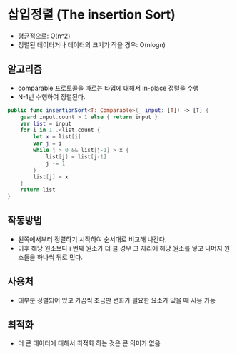 # 삽입정렬 (The insertion Sort)
- 평균적으로: O(n^2)
- 정렬된 데이터거나 데이터의 크기가 작을 경우: O(nlogn)

## 알고리즘
- comparable 프로토콜을 따르는 타입에 대해서 in-place 정렬을 수행
- N-1번 수행하여 정렬된다.


```swift
public func insertionSort<T: Comparable>(_ input: [T]) -> [T] {
    guard input.count > 1 else { return input }
    var list = input
    for i in 1..<list.count {
        let x = list[i]
        var j = i
        while j > 0 && list[j-1] > x {
            list[j] = list[j-1]
            j -= 1
        }
        list[j] = x
    }
    return list
}
```

## 작동방법
- 왼쪽에서부터 정렬하기 시작하여 순서대로 비교해 나간다.
- 이후 해당 원소보다 i 번째 원소가 더 클 경우 그 자리에 해당 원소를 넣고 나머지 원소들을 하나씩 뒤로 민다.

## 사용처
- 대부분 정렬되어 있고 가끔씩 조금만 변화가 필요한 요소가 있을 때 사용 가능

## 최적화
- 더 큰 데이터에 대해서 최적화 하는 것은 큰 의미가 없음